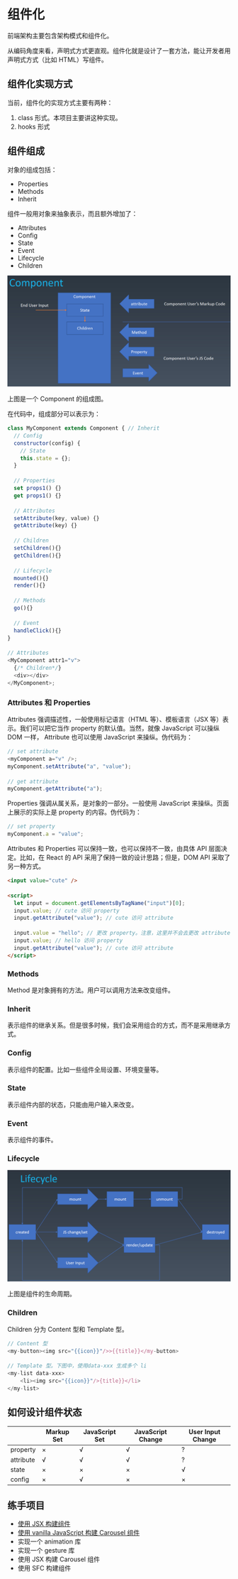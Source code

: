 # 组件化

前端架构主要包含架构模式和组件化。

从编码角度来看，声明式方式更直观。组件化就是设计了一套方法，能让开发者用声明式方式（比如 HTML）写组件。

## 组件化实现方式

当前，组件化的实现方式主要有两种：

1. class 形式。本项目主要讲这种实现。
2. hooks 形式

## 组件组成

对象的组成包括：

- Properties
- Methods
- Inherit

组件一般用对象来抽象表示，而且额外增加了：

- Attributes
- Config
- State
- Event
- Lifecycle
- Children

![一个 Component 的组成图](./images/whole-component.png)

上图是一个 Component 的组成图。

在代码中，组成部分可以表示为：

```javascript
class MyComponent extends Component { // Inherit
  // Config
  constructor(config) {
    // State
    this.state = {};
  }

  // Properties
  set props1() {}
  get props1() {}

  // Attributes
  setAttribute(key, value) {}
  getAttribute(key) {}

  // Children
  setChildren(){}
  getChildren(){}

  // Lifecycle
  mounted(){}
  render(){}

  // Methods
  go(){}

  // Event
  handleClick(){}
}

// Attributes
<MyComponent attr1="v">
  {/* Children*/}
  <div></div>
</MyComponent>;
```

### Attributes 和 Properties

Attributes 强调描述性，一般使用标记语言（HTML 等）、模板语言（JSX 等）表示。我们可以把它当作 property 的默认值。当然，就像 JavaScript 可以操纵 DOM 一样， Attribute 也可以使用 JavaScript 来操纵。伪代码为：

```javascript
// set attribute
<myComponent a="v" />;
myComponent.setAttribute("a", "value");

// get attribute
myComponent.getAttribute("a");
```

Properties 强调从属关系，是对象的一部分。一般使用 JavaScript 来操纵。页面上展示的实际上是 property 的内容。伪代码为：

```javascript
// set property
myComponent.a = "value";
```

Attributes 和 Properties 可以保持一致，也可以保持不一致，由具体 API 层面决定。比如，在 React 的 API 采用了保持一致的设计思路；但是，DOM API 采取了另一种方式。

```html
<input value="cute" />

<script>
  let input = document.getElementsByTagName("input")[0];
  input.value; // cute 访问 property
  input.getAttribute("value"); // cute 访问 attribute

  input.value = "hello"; // 更改 property。注意，这里并不会去更改 attribute
  input.value; // hello 访问 property
  input.getAttribute("value"); // cute 访问 attribute
</script>
```

### Methods

Method 是对象拥有的方法。用户可以调用方法来改变组件。

### Inherit

表示组件的继承关系。但是很多时候，我们会采用组合的方式，而不是采用继承方式。

### Config

表示组件的配置。比如一些组件全局设置、环境变量等。

### State

表示组件内部的状态，只能由用户输入来改变。

### Event

表示组件的事件。

### Lifecycle

![lifecycle](./images/lifecycle.png)

上图是组件的生命周期。

### Children

Children 分为 Content 型和 Template 型。

```javascript
// Content 型
<my-button><img src="{{icon}}"/>>{{title}}</my-button>

// Template 型。下图中，使用data-xxx 生成多个 li
<my-list data-xxx>
    <li><img src="{{icon}}"/>{title}}</li>
</my-list>
```

## 如何设计组件状态

|           | Markup Set | JavaScript Set | JavaScript Change | User Input Change |
| --------- | ---------- | -------------- | ----------------- | ----------------- |
| property  | ×          | √              | √                 | ?                 |
| attribute | √          | √              | √                 | ?                 |
| state     | ×          | ×              | ×                 | √                 |
| config    | ×          | √              | ×                 | ×                 |

## 练手项目

- [使用 JSX 构建组件](./使用JSX构建组件.md)
- [使用 vanilla JavaScript 构建 Carousel 组件](./使用vanilla-JavaScript构建Carousel组件.md)
- 实现一个 animation 库
- 实现一个 gesture 库
- 使用 JSX 构建 Carousel 组件
- 使用 SFC 构建组件
